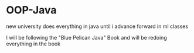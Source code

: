 # OOP-Java
new university does everything in java until i advance forward in ml classes

I will be following the "Blue Pelican Java" Book and will be redoing everything in the book


